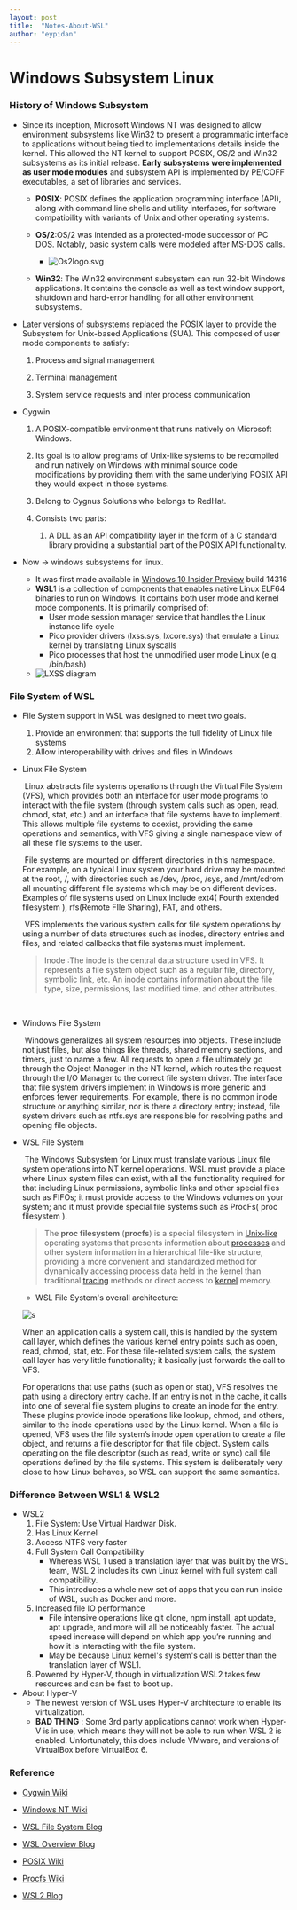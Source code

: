 ```yaml
---
layout: post
title:  "Notes-About-WSL"
author: "eypidan"
---
```

# Windows Subsystem Linux

 

### History of Windows Subsystem

- Since its inception, Microsoft  Windows NT was designed to allow environment subsystems like Win32 to present a programmatic interface to applications without being tied to implementations details inside the kernel. This allowed the NT kernel to support POSIX, OS/2 and Win32 subsystems as its initial release. **Early subsystems were implemented as user mode modules** and subsystem API is implemented by PE/COFF executables, a set of libraries and services.
  - **POSIX**: POSIX defines the application programming interface (API), along with command line shells and utility interfaces, for software compatibility with variants of Unix and other operating systems.

  - **OS/2**:OS/2 was intended as a protected-mode successor of PC DOS. Notably, basic system calls were modeled after MS-DOS calls.

    - ![Os2logo.svg](/assets/250px-Os2logo.png)

  - **Win32**: The Win32 environment subsystem can run 32-bit Windows applications. It contains the console as well as text window support, shutdown and hard-error handling for all other environment subsystems.

    

- Later versions of subsystems replaced the POSIX layer to provide the Subsystem for Unix-based Applications (SUA). This composed of user mode components to satisfy:

  1. Process and signal management

  2. Terminal management

  3. System service requests and inter process communication

     

- Cygwin

  1. A POSIX-compatible environment that runs natively on Microsoft Windows.  
  2. Its goal is to allow programs of Unix-like systems to be recompiled and run natively on Windows with minimal source code modifications by providing them with the same underlying POSIX API they would expect in those systems. 
  3. Belong to Cygnus Solutions who belongs to RedHat.
  4. Consists two parts:
     
     1. A DLL as an API compatibility layer in the form of a C standard library providing a substantial part of the POSIX API functionality. 
     
        

- Now -> windows subsystems for linux. 

  - It was first made available in [Windows 10 Insider Preview](https://en.wikipedia.org/wiki/Windows_Insider) build 14316
  - **WSL**1 is a collection of components that enables native Linux ELF64 binaries to run on Windows. It contains both user mode and kernel mode components. It is primarily comprised of:
    - User mode session manager service that handles the Linux instance life cycle
    - Pico provider drivers (lxss.sys, lxcore.sys) that emulate a Linux kernel by translating Linux syscalls
    - Pico processes that host the unmodified user mode Linux (e.g. /bin/bash)
  - ![LXSS diagram](/assets/LXSS-diagram-1024x472.jpg)



### File System of WSL 

- File System support in WSL was designed to meet two goals.

  1.  Provide an environment that supports the full fidelity of Linux file systems 
  2.  Allow interoperability with drives and files in Windows 

- Linux File System

  ​	Linux abstracts file systems operations through the Virtual File System (VFS), which provides both an interface for user mode programs to interact with the file system (through system calls such as open, read, chmod, stat, etc.) and an interface that file systems have to implement. This allows multiple file systems to coexist, providing the same operations and semantics, with VFS giving a single namespace view of all these file systems to the user.

  ​	File systems are mounted on different directories in this namespace. For example, on a typical Linux system your hard drive may be mounted at the root, /, with directories such as /dev, /proc, /sys, and /mnt/cdrom all mounting different file systems which may be on different devices. Examples of file systems used on Linux include ext4( Fourth extended filesystem ), rfs(Remote FIle Sharing), FAT, and others.

  ​	VFS implements the various system calls for file system operations by using a number of data structures such as inodes, directory entries and files, and related callbacks that file systems must implement.

  > Inode :The inode is the central data structure used in VFS. It represents a file system object such as a regular file, directory, symbolic link, etc. An inode contains information about the file type, size, permissions, last modified time, and other attributes.

  ​    

- Windows File System

  ​	Windows generalizes all system resources into objects. These include not just files, but also things like threads, shared memory sections, and timers, just to name a few. All requests to open a file ultimately go through the Object Manager in the NT kernel, which routes the request through the I/O Manager to the correct file system driver. The interface that file system drivers implement in Windows is more generic and enforces fewer requirements. For example, there is no common inode structure or anything similar, nor is there a directory entry; instead, file system drivers such as ntfs.sys are responsible for resolving paths and opening file objects. 

- WSL File System

  ​    The Windows Subsystem for Linux must translate various Linux file system operations into NT kernel operations. WSL must provide a place where Linux system files can exist, with all the functionality required for that including Linux permissions, symbolic links and other special files such as FIFOs; it must provide access to the Windows volumes on your system; and it must provide special file systems such as ProcFs( proc filesystem ). 

  >  The **proc filesystem** (**procfs**) is a special filesystem in [Unix-like](https://en.wikipedia.org/wiki/Unix-like) operating systems that presents information about [processes](https://en.wikipedia.org/wiki/Process_(computing)) and other system information in a hierarchical file-like structure, providing a more convenient and standardized method for dynamically accessing process data held in the kernel than traditional [tracing](https://en.wikipedia.org/wiki/Tracing_(software)) methods or direct access to [kernel](https://en.wikipedia.org/wiki/Kernel_(computing)) memory. 
  
  - WSL File System's overall architecture:
  
  ![s](/assets/file-system-graphic-1024x547.png)
  
	When an application calls a system call, this is handled by the system call layer, which defines the various kernel entry points such as open, read, chmod, stat, etc. For these file-related system calls, the system call layer has very little functionality; it basically just forwards the call to VFS. 
  
	
	
	For operations that use paths (such as open or stat), VFS resolves the path using a directory entry cache. If an entry is not in the cache, it calls into one of several file system plugins to create an inode for the entry. These plugins provide inode operations like lookup, chmod, and others, similar to the inode operations used by the Linux kernel. When a file is opened, VFS uses the file system’s inode open operation to create a file object, and returns a file descriptor for that file object. System calls operating on the file descriptor (such as read, write or sync) call file operations defined by the file systems. This system is deliberately very close to how Linux behaves, so WSL can support the same semantics. 

### Difference Between WSL1 & WSL2

- WSL2
  1. File System: Use Virtual Hardwar Disk.
  2.  Has Linux Kernel
  3. Access NTFS very faster
  5. Full System Call Compatibility
      - Whereas WSL 1 used a translation layer that was built by the WSL team, WSL 2 includes its own Linux kernel with full system call compatibility. 
      - This introduces a whole new set of apps that you can run inside of WSL, such as Docker and more. 
  5. Increased file IO performance
      -  File intensive operations like git clone, npm install, apt update, apt upgrade, and more will all be noticeably faster. The actual speed increase will depend on which app you’re running and how it is interacting with the file system.  
        - May be because Linux kernel's system's call is better than the translation layer of WSL1. 
  6. Powered by Hyper-V, though in virtualization WSL2 takes few resources and can be fast to boot up.
- About Hyper-V
  -  The newest version of WSL uses Hyper-V architecture to enable its virtualization.  
  - **BAD THING** :  Some 3rd party applications cannot work when Hyper-V is in use, which means they will not be able to run when WSL 2 is enabled. Unfortunately, this does include VMware, and versions of VirtualBox before VirtualBox 6.

### Reference

- [Cygwin Wiki]( https://en.wikipedia.org/wiki/Cygwin)

- [Windows NT Wiki](https://en.wikipedia.org/wiki/Windows_NT)
- [WSL File System Blog](https://blogs.msdn.microsoft.com/wsl/2016/06/15/wsl-file-system-support)

- [WSL Overview Blog](https://blogs.msdn.microsoft.com/wsl/2016/04/22/windows-subsystem-for-linux-overview/)

- [POSIX Wiki](https://en.wikipedia.org/wiki/POSIX)
- [Procfs  Wiki](https://en.wikipedia.org/wiki/Procfs)

- [WSL2 Blog ]( https://docs.microsoft.com/en-us/windows/wsl/wsl2-about)

